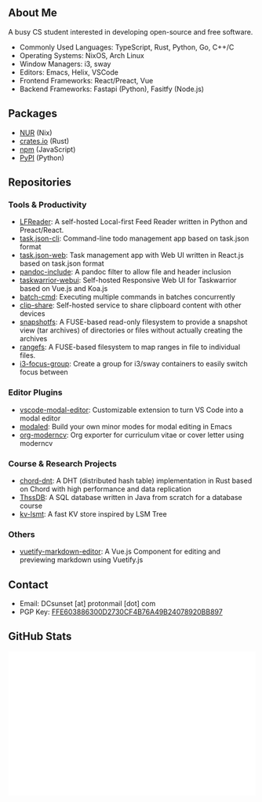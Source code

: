 ## About Me

A busy CS student interested in developing open-source and free software.

- Commonly Used Languages: TypeScript, Rust, Python, Go, C++/C
- Operating Systems: NixOS, Arch Linux
- Window Managers: i3, sway
- Editors: Emacs, Helix, VSCode
- Frontend Frameworks: React/Preact, Vue
- Backend Frameworks: Fastapi (Python), Fasitfy (Node.js)

## Packages

- [NUR](https://nur.nix-community.org/repos/dcsunset/) (Nix)
- [crates.io](https://crates.io/users/DCsunset) (Rust)
- [npm](https://www.npmjs.com/~dcsunset) (JavaScript)
- [PyPI](https://pypi.org/user/DCsunset/) (Python)

## Repositories

### Tools & Productivity

- [LFReader](https://github.com/DCsunset/LFReader): A self-hosted Local-first Feed Reader written in Python and Preact/React. 
- [task.json-cli](https://github.com/task-json/task.json-cli): Command-line todo management app based on task.json format 
- [task.json-web](https://github.com/task-json/task.json-web): Task management app with Web UI written in React.js based on task.json format
- [pandoc-include](https://github.com/DCsunset/pandoc-include): A pandoc filter to allow file and header inclusion
- [taskwarrior-webui](https://github.com/DCsunset/taskwarrior-webui): Self-hosted Responsive Web UI for Taskwarrior based on Vue.js and Koa.js
- [batch-cmd](https://github.com/DCsunset/batch-cmd): Executing multiple commands in batches concurrently
- [clip-share](https://github.com/DCsunset/clip-share): Self-hosted service to share clipboard content with other devices
- [snapshotfs](https://github.com/DCsunset/snapshotfs): A FUSE-based read-only filesystem to provide a snapshot view (tar archives) of directories or files without actually creating the archives
- [rangefs](https://github.com/DCsunset/rangefs): A FUSE-based filesystem to map ranges in file to individual files.
- [i3-focus-group](https://github.com/DCsunset/i3-focus-group): Create a group for i3/sway containers to easily switch focus between

### Editor Plugins

- [vscode-modal-editor](https://github.com/DCsunset/vscode-modal-editor): Customizable extension to turn VS Code into a modal editor
- [modaled](https://github.com/DCsunset/modaled): Build your own minor modes for modal editing in Emacs
- [org-moderncv](https://github.com/DCsunset/org-moderncv): Org exporter for curriculum vitae or cover letter using moderncv 

### Course & Research Projects

- [chord-dnt](https://github.com/DCsunset/chord-dht): A DHT (distributed hash table) implementation in Rust based on Chord with high performance and data replication
- [ThssDB](https://github.com/DCsunset/ThssDB): A SQL database written in Java from scratch for a database course
- [kv-lsmt](https://github.com/DCsunset/kv-lsmt): A fast KV store inspired by LSM Tree 

### Others

- [vuetify-markdown-editor](https://github.com/DCsunset/vuetify-markdown-editor): A Vue.js Component for editing and previewing markdown using Vuetify.js 

## Contact

* Email: DCsunset [at] protonmail [dot] com
* PGP Key: [FFE603886300D2730CF4B76A49B24078920BB897](https://keys.openpgp.org/vks/v1/by-fingerprint/FFE603886300D2730CF4B76A49B24078920BB897)

## GitHub Stats

![DCsunset's github stats](https://raw.githubusercontent.com/DCsunset/github-stats/master/generated/overview.svg#gh-dark-mode-only)
